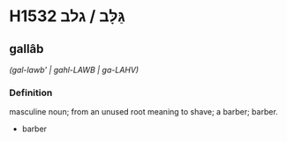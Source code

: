 # H1532 גַּלָּב / גלב

## gallâb

_(gal-lawb' | ɡahl-LAWB | ɡa-LAHV)_

### Definition

masculine noun; from an unused root meaning to shave; a barber; barber.

- barber
